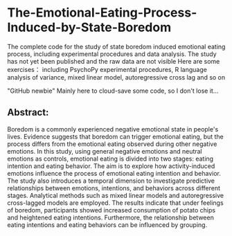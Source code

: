 # The-Emotional-Eating-Process-Induced-by-State-Boredom
The complete code for the study of state boredom induced emotional eating process, including experimental procedures and data analysis.
The study has not yet been published and the raw data are not visible
Here are some exercises：
  including PsychoPy experimental procedures, R language analysis of variance, mixed linear model, autoregressive cross lag and so on
  
"GitHub newbie" Mainly here to cloud-save some code, so I don't lose it...

## Abstract:
Boredom is a commonly experienced negative emotional state in people's lives. Evidence suggests that boredom can trigger emotional eating, but the process differs from the emotional eating observed during other negative emotions. In this study, using general negative emotions and neutral emotions as controls, emotional eating is divided into two stages: eating intention and eating behavior. The aim is to explore how activity-induced emotions influence the process of emotional eating intention and behavior. The study also introduces a temporal dimension to investigate predictive relationships between emotions, intentions, and behaviors across different stages. Analytical methods such as mixed linear models and autoregressive cross-lagged models are employed. The results indicate that under feelings of boredom, participants showed increased consumption of potato chips and heightened eating intentions. Furthermore, the relationship between eating intentions and eating behaviors can be influenced by grouping.
